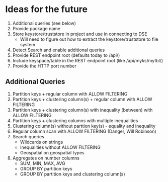 # Ideas for the future
1. Additional queries (see below)
2. Provide package name
3. Store keystore/truststore in project and use in connecting to DSE
    * Will need to figure out how to extract the keystore/truststore to file system
4. Detect Search and enable additional queries
5. Provide REST endpoint root (defaults today to /api/)
6. Include keyspace/table in the REST endpoint root (like /api/myks/mytbl/)
7. Provide the HTTP port number


## Additional Queries
1. Partition keys + regular column with ALLOW FILTERING
2. Partition keys + clustering column(s) + regular column with ALLOW FILTERING
4. Partition keys + clustering column(s) with inequality (between) with ALLOW FILTERING
5. Partition keys + clustering columns with multiple inequalities
6. Clustering column(s) without parttion key(s) - equality and inequality
7. Regular column scan with ALLOW FILTERING (Danger, Will Robinson)
8. Search queries
    * Wildcards on strings
    * Inequalities without ALLOW FILTERING
    * Geospatial on geospatial types
9. Aggregates on number columns
    * SUM, MIN, MAX, AVG
    * GROUP BY partition keys
    * GROUP BY partition keys and clustering column(s)
